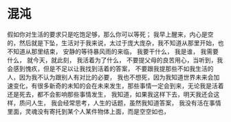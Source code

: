 # 混沌

假如你对生活的要求只是吃饱足够，那么你可以等死； 我早上醒来，内心是空的，然后就是下坠，生活对于我来说，太过于庞大庞杂，我不知道从那里开始，也不知道从那里结束， 安静的等待暴风雨的来临， 我要干什么， 我是谁， 我需要什么， 就今天，就此刻， 我活着为了什么， 不要提父母的良苦用心，当听到，我会感到愧疚，但是不足以让我找到活着的答案， 不要跟我提那些不如我生活的人，因为我不认为跟别人有对比的必要， 我也不想死，因为我知道世界未来会加速变化，有很多新奇的未知的会在未来发生，那些事情一定会到来，无论我是活着还是死去，都不会影响那些事情发生， 我知道，如果我这样下去，明天我还会这样，质问人生， 我会经常思考，人生的话题，虽然我知道答案， 我没有活在事情里面，灵魂没有寄托到某个人某件物体上面，而是空空如也，

